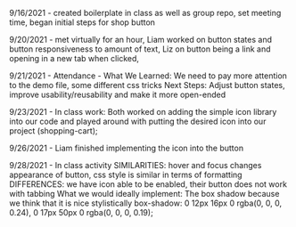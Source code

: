 9/16/2021 - created boilerplate in class as well as group repo, set meeting time, began initial steps for shop button

9/20/2021 - met virtually for an hour, Liam worked on button states and button responsiveness to amount of text, Liz on button being a link and opening in a new tab when clicked,

9/21/2021 - Attendance - What We Learned: We need to pay more attention to the demo file, some different css tricks
                         Next Steps: Adjust button states, improve usability/reusability and make it more open-ended

9/23/2021 - In class work: Both worked on adding the simple icon library into our code and played around with putting the desired icon into our project (shopping-cart);

9/26/2021 - Liam finished implementing the icon into the button

9/28/2021 - In class activity
SIMILARITIES: hover and focus changes appearance of button, css style is similar in terms of formatting
DIFFERENCES: we have icon able to be enabled, their button does not work with tabbing
What we would ideally implement: The box shadow because we think that it is nice stylistically 
box-shadow: 0 12px 16px 0 rgba(0, 0, 0, 0.24),
          0 17px 50px 0 rgba(0, 0, 0, 0.19);
